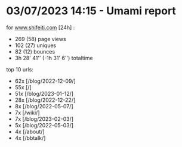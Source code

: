 # 03/07/2023 14:15 - Umami report
for www.shifeiti.com [24h] :

 - 269 (58) page views
 - 102 (27) uniques
 - 82 (12) bounces
 - 3h 28' 41'' (-1h 31' 6'') totaltime


top 10 urls:
 - 62x [/blog/2022-12-09/]
 - 55x [/]
 - 51x [/blog/2023-01-12/]
 - 28x [/blog/2022-12-22/]
 - 8x [/blog/2022-05-07/]
 - 7x [/wiki/]
 - 7x [/blog/2023-02-03/]
 - 5x [/blog/2022-05-03/]
 - 4x [/about/]
 - 4x [/bbtalk/]


